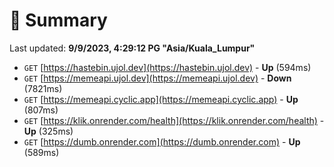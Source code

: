 # 📖 Summary
Last updated: **9/9/2023, 4:29:12 PG "Asia/Kuala_Lumpur"**

- `GET` [https://hastebin.ujol.dev](https://hastebin.ujol.dev) - **Up** (594ms)
- `GET` [https://memeapi.ujol.dev](https://memeapi.ujol.dev) - **Down** (7821ms)
- `GET` [https://memeapi.cyclic.app](https://memeapi.cyclic.app) - **Up** (807ms)
- `GET` [https://klik.onrender.com/health](https://klik.onrender.com/health) - **Up** (325ms)
- `GET` [https://dumb.onrender.com](https://dumb.onrender.com) - **Up** (589ms)
